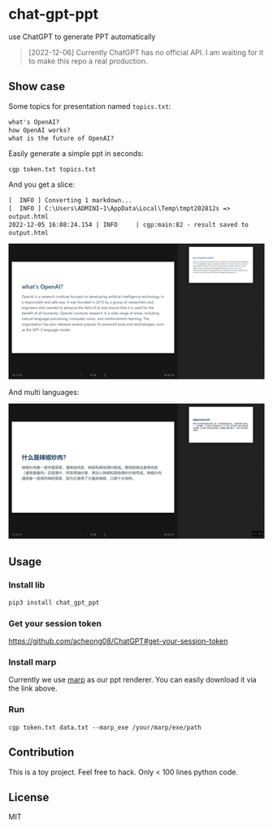 # chat-gpt-ppt

use ChatGPT to generate PPT automatically

> [2022-12-06] Currently ChatGPT has no official API. I am waiting for it to make this repo a real production.

## Show case

Some topics for presentation named `topics.txt`:

```
what's OpenAI?
how OpenAI works?
what is the future of OpenAI?
```

Easily generate a simple ppt in seconds:

```
cgp token.txt topics.txt
```

And you get a slice:

```
[  INFO ] Converting 1 markdown...
[  INFO ] C:\Users\ADMINI~1\AppData\Local\Temp\tmpt202812s => output.html
2022-12-05 16:08:24.154 | INFO     | cgp:main:82 - result saved to output.html
```

![](./example/sample.png)

And multi languages:

![](./example/sample-chi.png)

## Usage

### Install lib

```python
pip3 install chat_gpt_ppt
```

### Get your session token

https://github.com/acheong08/ChatGPT#get-your-session-token

### Install marp

Currently we use [marp](https://github.com/marp-team/marp-cli/releases/tag/v2.2.2) as our ppt renderer.
You can easily download it via the link above.

### Run

```
cgp token.txt data.txt --marp_exe /your/marp/exe/path
```

## Contribution

This is a toy project.
Feel free to hack. Only < 100 lines python code.

## License

MIT
